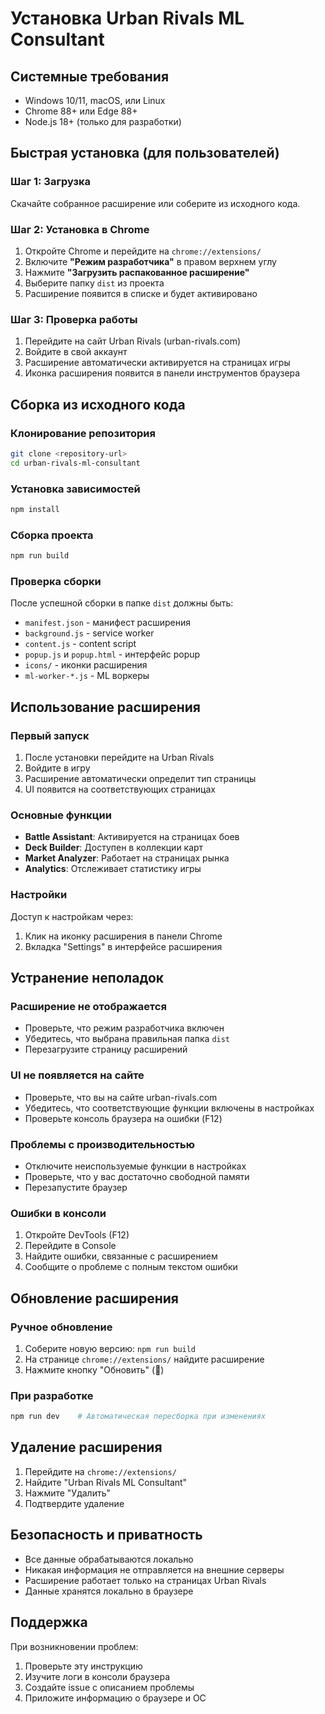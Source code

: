 # Установка Urban Rivals ML Consultant

## Системные требования

- Windows 10/11, macOS, или Linux
- Chrome 88+ или Edge 88+
- Node.js 18+ (только для разработки)

## Быстрая установка (для пользователей)

### Шаг 1: Загрузка
Скачайте собранное расширение или соберите из исходного кода.

### Шаг 2: Установка в Chrome
1. Откройте Chrome и перейдите на `chrome://extensions/`
2. Включите **"Режим разработчика"** в правом верхнем углу
3. Нажмите **"Загрузить распакованное расширение"**
4. Выберите папку `dist` из проекта
5. Расширение появится в списке и будет активировано

### Шаг 3: Проверка работы
1. Перейдите на сайт Urban Rivals (urban-rivals.com)
2. Войдите в свой аккаунт
3. Расширение автоматически активируется на страницах игры
4. Иконка расширения появится в панели инструментов браузера

## Сборка из исходного кода

### Клонирование репозитория
```bash
git clone <repository-url>
cd urban-rivals-ml-consultant
```

### Установка зависимостей
```bash
npm install
```

### Сборка проекта
```bash
npm run build
```

### Проверка сборки
После успешной сборки в папке `dist` должны быть:
- `manifest.json` - манифест расширения
- `background.js` - service worker
- `content.js` - content script
- `popup.js` и `popup.html` - интерфейс popup
- `icons/` - иконки расширения
- `ml-worker-*.js` - ML воркеры

## Использование расширения

### Первый запуск
1. После установки перейдите на Urban Rivals
2. Войдите в игру
3. Расширение автоматически определит тип страницы
4. UI появится на соответствующих страницах

### Основные функции
- **Battle Assistant**: Активируется на страницах боев
- **Deck Builder**: Доступен в коллекции карт
- **Market Analyzer**: Работает на страницах рынка
- **Analytics**: Отслеживает статистику игры

### Настройки
Доступ к настройкам через:
1. Клик на иконку расширения в панели Chrome
2. Вкладка "Settings" в интерфейсе расширения

## Устранение неполадок

### Расширение не отображается
- Проверьте, что режим разработчика включен
- Убедитесь, что выбрана правильная папка `dist`
- Перезагрузите страницу расширений

### UI не появляется на сайте
- Проверьте, что вы на сайте urban-rivals.com
- Убедитесь, что соответствующие функции включены в настройках
- Проверьте консоль браузера на ошибки (F12)

### Проблемы с производительностью
- Отключите неиспользуемые функции в настройках
- Проверьте, что у вас достаточно свободной памяти
- Перезапустите браузер

### Ошибки в консоли
1. Откройте DevTools (F12)
2. Перейдите в Console
3. Найдите ошибки, связанные с расширением
4. Сообщите о проблеме с полным текстом ошибки

## Обновление расширения

### Ручное обновление
1. Соберите новую версию: `npm run build`
2. На странице `chrome://extensions/` найдите расширение
3. Нажмите кнопку "Обновить" (🔄)

### При разработке
```bash
npm run dev    # Автоматическая пересборка при изменениях
```

## Удаление расширения

1. Перейдите на `chrome://extensions/`
2. Найдите "Urban Rivals ML Consultant"
3. Нажмите "Удалить"
4. Подтвердите удаление

## Безопасность и приватность

- Все данные обрабатываются локально
- Никакая информация не отправляется на внешние серверы
- Расширение работает только на страницах Urban Rivals
- Данные хранятся локально в браузере

## Поддержка

При возникновении проблем:
1. Проверьте эту инструкцию
2. Изучите логи в консоли браузера
3. Создайте issue с описанием проблемы
4. Приложите информацию о браузере и ОС 